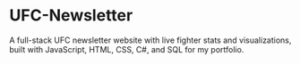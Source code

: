 # UFC-Newsletter
A full-stack UFC newsletter website with live fighter stats and visualizations, built with JavaScript, HTML, CSS, C#, and SQL for my portfolio.
